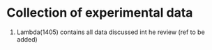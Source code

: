 # Collection of experimental data

1) Lambda(1405) contains all data discussed int he review (ref to be added)
